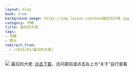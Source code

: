 ```yaml
---
layout: blog
book: true
background-image: https://img.locyoo.com/book最后的大佬.jpg
category: 书籍
title: 最后的大佬
tags:
- 书籍
- 商业
redirect_from:
  - /2024/03/最后的大佬/
---
```

![](https://img.locyoo.com/book最后的大佬.jpg)
最后的大佬: <a name = "ref1" href="https://url18.ctfile.com/f/50983618-1334550766-11e816?p=3619">点击下载</a>，访问密码请点击右上方“关于”自行查看